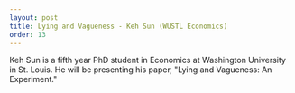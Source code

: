 ```yaml
---
layout: post
title: Lying and Vagueness - Keh Sun (WUSTL Economics)
order: 13
---
```


Keh Sun is a fifth year PhD student in Economics at Washington University in St. Louis.
He will be presenting his paper, "Lying and Vagueness: An Experiment."

